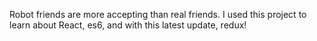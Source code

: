 Robot friends are more accepting than real friends. I used this project to learn about React, es6, and with this latest update, redux!